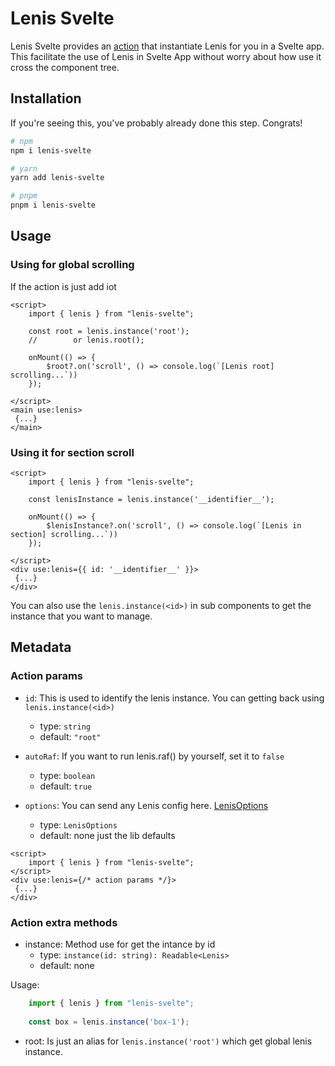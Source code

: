 # Lenis Svelte
Lenis Svelte provides an [action](https://svelte.dev/docs/svelte-action) that instantiate Lenis for you in a Svelte app.
This facilitate the use of Lenis in Svelte App without worry about how use it cross the component tree.

## Installation

If you're seeing this, you've probably already done this step. Congrats!

```bash
# npm
npm i lenis-svelte

# yarn 
yarn add lenis-svelte

# pnpm
pnpm i lenis-svelte
```

## Usage

### Using for global scrolling

If the action is just add iot

```svelte
<script>
    import { lenis } from "lenis-svelte";

    const root = lenis.instance('root');
    //        or lenis.root();

    onMount(() => {
        $root?.on('scroll', () => console.log(`[Lenis root] scrolling...`))
    });

</script>
<main use:lenis>
 {...}
</main>
```

### Using it for section scroll

```svelte
<script>
    import { lenis } from "lenis-svelte";

    const lenisInstance = lenis.instance('__identifier__');

    onMount(() => {
        $lenisInstance?.on('scroll', () => console.log(`[Lenis in section] scrolling...`))
    });

</script>
<div use:lenis={{ id: '__identifier__' }}>
 {...}
</div>
```

You can also use the `lenis.instance(<id>)` in sub components to get the instance that you want to manage.


## Metadata

### Action params

- `id`:
    This is used to identify the lenis instance. You can getting back using `lenis.instance(<id>)`
    - type: `string`
    - default: `"root"`

- `autoRaf`:
    If you want to run lenis.raf() by yourself, set it to `false`
    - type: `boolean`
    - default: `true`

- `options`:
    You can send any Lenis config here. [LenisOptions](https://github.com/darkroomengineering/lenis#instance-settings)
    - type: `LenisOptions`
    - default: none just the lib defaults

```svelte
<script>
    import { lenis } from "lenis-svelte";
</script>
<div use:lenis={/* action params */}>
 {...}
</div>
```

### Action extra methods

- instance: Method use for get the intance by id
    - type: `instance(id: string): Readable<Lenis>`
    - default: none

Usage:
```js
    import { lenis } from "lenis-svelte";
    
    const box = lenis.instance('box-1');
```


- root: Is just an alias for `lenis.instance('root')` which get global lenis instance.



